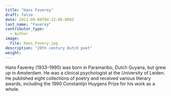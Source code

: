 ```yaml
---
title: "Hans Faverey"
draft: false
date: 2011-09-08T04:22:00.000Z
last_name: "Faverey"
contributor_type:
  - Author
image:
  file: Hans_Favery.jpg
description: "20th century Dutch poet"
weight:
---
```


Hans Faverey (1933–1990) was born in Paramaribo, Dutch Guyana, but grew up in Amsterdam. He was a clinical psychologist at the University of Leiden. He published eight collections of poetry and received various literary awards, including the 1990 Constantijn Huygens Prize for his work as a whole.

